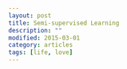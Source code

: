 ```yaml
---
layout: post
title: Semi-supervised Learning
description: ""
modified: 2015-03-01
category: articles
tags: [life, love]
---
```


